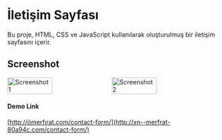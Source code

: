 # İletişim Sayfası

Bu proje, HTML, CSS ve JavaScript kullanılarak oluşturulmuş bir iletişim sayfasını içerir.

## Screenshot



<div style="display: flex;">
  <img src="https://i.hizliresim.com/e4h2bff.png" alt="Screenshot 1" style="width: 45%;">
  <img src="https://i.hizliresim.com/6nd4lca.png" alt="Screenshot 2" style="width: 45%; margin-left: 10px;">
</div>

#### Demo Link
[http://ömerfırat.com/contact-form/](http://xn--merfrat-80a94c.com/contact-form/) 